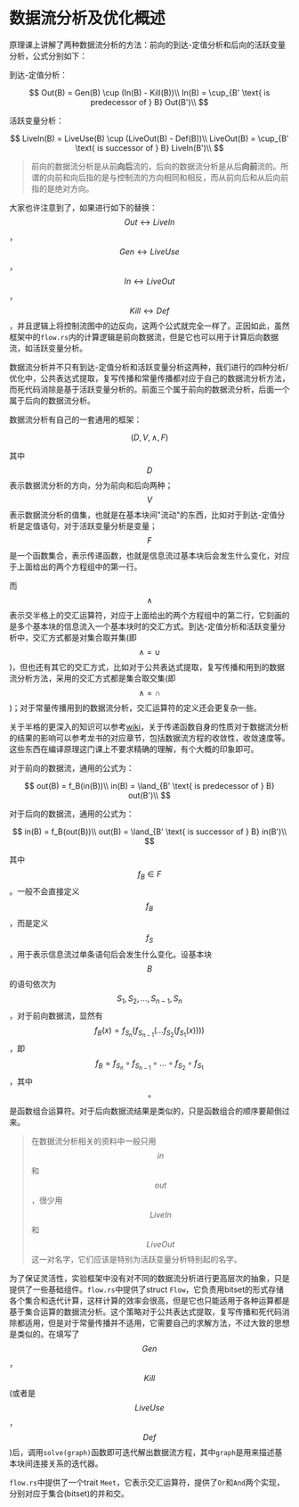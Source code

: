 # 数据流分析及优化概述

原理课上讲解了两种数据流分析的方法：前向的到达-定值分析和后向的活跃变量分析，公式分别如下：

到达-定值分析：

$$
Out(B) = Gen(B) \cup (In(B) - Kill(B))\\
In(B) = \cup_{B' \text{ is predecessor of } B} Out(B')\\
$$

活跃变量分析：

$$
LiveIn(B) = LiveUse(B) \cup (LiveOut(B) - Def(B))\\
LiveOut(B) = \cup_{B' \text{ is successor of } B} LiveIn(B')\\
$$

> 前向的数据流分析是从前**向后**流的，后向的数据流分析是从后**向前**流的。所谓的向前和向后指的是与控制流的方向相同和相反，而从前向后和从后向前指的是绝对方向。

大家也许注意到了，如果进行如下的替换：$$Out \leftrightarrow LiveIn$$，$$Gen \leftrightarrow LiveUse$$，$$In \leftrightarrow LiveOut$$，$$Kill \leftrightarrow Def$$，并且逻辑上将控制流图中的边反向，这两个公式就完全一样了。正因如此，虽然框架中的`flow.rs`内的计算逻辑是前向数据流，但是它也可以用于计算后向数据流，如活跃变量分析。

数据流分析并不只有到达-定值分析和活跃变量分析这两种，我们进行的四种分析/优化中，公共表达式提取，复写传播和常量传播都对应于自己的数据流分析方法，而死代码消除是基于活跃变量分析的。前面三个属于前向的数据流分析，后面一个属于后向的数据流分析。

数据流分析有自己的一套通用的框架：

$$(D, V, \land, F)$$

其中$$D$$表示数据流分析的方向，分为前向和后向两种；$$V$$表示数据流分析的值集，也就是在基本块间"流动"的东西，比如对于到达-定值分析是定值语句，对于活跃变量分析是变量；$$F$$是一个函数集合，表示传递函数，也就是信息流过基本块后会发生什么变化，对应于上面给出的两个方程组中的第一行。

而$$\land$$表示交半格上的交汇运算符，对应于上面给出的两个方程组中的第二行，它刻画的是多个基本块的信息流入一个基本块时的交汇方式。到达-定值分析和活跃变量分析中，交汇方式都是对集合取并集(即$$\land = \cup$$)，但也还有其它的交汇方式，比如对于公共表达式提取，复写传播和用到的数据流分析方法，采用的交汇方式都是集合取交集(即$$\land = \cap$$)；对于常量传播用到的数据流分析，交汇运算符的定义还会更复杂一些。

关于半格的更深入的知识可以参考[wiki](https://en.wikipedia.org/wiki/Semilattice)，关于传递函数自身的性质对于数据流分析的结果的影响可以参考龙书的对应章节，包括数据流方程的收敛性，收敛速度等。这些东西在编译原理这门课上不要求精确的理解，有个大概的印象即可。

对于前向的数据流，通用的公式为：

$$
out(B) = f_B(in(B))\\
in(B) = \land_{B' \text{ is predecessor of } B} out(B')\\
$$


对于后向的数据流，通用的公式为：

$$
in(B) = f_B(out(B))\\
out(B) = \land_{B' \text{ is successor of } B} in(B')\\
$$

其中$$f_B \in F$$。一般不会直接定义$$f_B$$，而是定义$$f_S$$，用于表示信息流过单条语句后会发生什么变化。设基本块$$B$$的语句依次为$$S_1, S_2, ..., S_{n - 1}, S_n$$，对于前向数据流，显然有$$f_B(x) = f_{S_n}(f_{S_{n - 1}}(...f_{S_2}(f_{S_1}(x))))$$，即$$f_B = f_{S_n} \circ f_{S_{n - 1}} \circ ... \circ f_{S_2} \circ f_{S_1}$$，其中$$\circ$$是函数组合运算符。对于后向数据流结果是类似的，只是函数组合的顺序要颠倒过来。

> 在数据流分析相关的资料中一般只用$$in$$和$$out$$，很少用$$LiveIn$$和$$LiveOut$$这一对名字，它们应该是特别为活跃变量分析特别起的名字。

为了保证灵活性，实验框架中没有对不同的数据流分析进行更高层次的抽象，只是提供了一些基础组件。`flow.rs`中提供了struct `Flow`，它负责用bitset的形式存储各个集合和迭代计算，这样计算的效率会很高，但是它也只能适用于各种运算都是基于集合运算的数据流分析。这个策略对于公共表达式提取，复写传播和死代码消除都适用，但是对于常量传播并不适用，它需要自己的求解方法，不过大致的思想是类似的。在填写了$$Gen$$，$$Kill$$(或者是$$LiveUse$$，$$Def$$)后，调用`solve(graph)`函数即可迭代解出数据流方程，其中`graph`是用来描述基本块间连接关系的迭代器。

`flow.rs`中提供了一个trait `Meet`，它表示交汇运算符，提供了`Or`和`And`两个实现，分别对应于集合(bitset)的并和交。